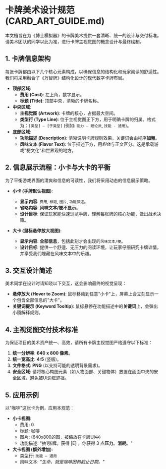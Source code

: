 # 卡牌美术设计规范 (CARD_ART_GUIDE.md)

本文档旨在为《博士模拟器》的卡牌美术提供一套清晰、统一的设计与交付标准。请美术团队的同学以此为准，进行卡牌主视觉图的概念设计与最终绘制。

## 1. 卡牌信息架构

每张卡牌都由以下几个核心元素构成，以确保信息的结构化和玩家阅读的舒适性。我们将采用融合了《万智牌》结构化设计的现代数字卡牌布局。

- **顶部区域**:
    - **费用 (Cost)**: 左上角，数字显示。
    - **标题 (Title)**: 顶部中央，清晰的卡牌名称。
- **中央区域**:
    - **主视觉图 (Artwork)**: 卡牌的核心，占据最大空间。
    - **类型行 (Type Line)**: 位于主视觉图正下方，用于明确卡牌的归属。格式为：`[类型] — [子类型]` (例如: `能力 — 理论派`, `技能 - 通用`)。
- **底部区域**:
    - **功能描述 (Description)**: 清晰说明卡牌规则效果，关键词会由程序**加粗**。
    - **风味文本 (Flavor Text)**: 位于描述下方，用*斜体*与正文区分。这是承载游戏"梗文化"和世界观的地方。

## 2. 信息展示流程：小卡与大卡的平衡

为了平衡游戏界面的清爽和信息的可读性，我们将采用动态的信息展示策略。

- **小卡 (手牌默认视图)**:
    - **显示内容**: `费用`, `标题`, `图片`, `功能描述`。
    - **省略内容**: **风味文本/梗不显示**。
    - **设计目标**: 保证玩家能快速浏览手牌，理解每张牌的核心功能，做出战术决策。

- **大卡 (鼠标悬停放大视图)**:
    - **显示内容**: **全部信息**，包括此刻才会出现的`风味文本/梗`。
    - **设计目标**: 提供一个舒适、无压力的阅读环境，让玩家仔细研究卡牌详情，并享受我们埋藏在风味文本中的乐趣。

## 3. 交互设计简述

美术同学在设计时请知晓以下交互，这会影响最终的视觉呈现：

- **悬停放大 (Hover to Zoom)**: 鼠标移动到任意"小卡"上，屏幕上会立刻显示一个包含全部信息的"大卡"。
- **关键词提示 (Keyword Tooltip)**: 鼠标悬停在功能描述中的**关键词**上，会弹出小窗解释规则。

## 4. 主视觉图交付技术标准

为保证项目的美术资产统一、高效，请所有卡牌主视觉图严格遵守以下标准：

1.  **统一分辨率**: **640 x 800 像素**。
2.  **统一宽高比**: **4:5** (竖版)。
3.  **文件格式**: **PNG** (以支持可能的透明背景需求)。
4.  **安全区域**: 请将核心构图元素（如人物面部、关键物体）放置在画面中央的安全区域，避免被UI边框遮挡。

## 5. 应用示例

以"咖啡"这张卡为例，应用本规范：

- **小卡视图**:
    - 费用: 0
    - 标题: 咖啡
    - 图片: (640x800的图，被缩放在卡牌UI中)
    - 功能描述: "抽1张牌。获得 [E] 。你获得 3 点**压力**。**消耗**。"
- **大卡视图 (额外增加)**:
    - 类型行: `技能 — 通用`
    - 风味文本: *"生命，就是咖啡因和截止日期。"* 